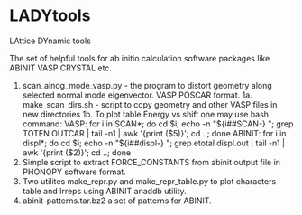 # LADYtools
LAttice DYnamic tools

The set of helpful tools for ab initio calculation software packages like ABINIT VASP CRYSTAL etc.

1. scan_alnog_mode_vasp.py - the program to distort geometry along selected normal mode eigenvector. VASP POSCAR format.
1a. make_scan_dirs.sh - script to copy geometry and other VASP files in new directories
1b. To plot table Energy vs shift one may use bash command:
VASP:
for i in SCAN*; do cd $i; echo -n "${i##SCAN-} "; grep TOTEN OUTCAR | tail -n1 | awk '{print ($5)}'; cd ..; done
ABINIT:
for i in displ*; do cd $i; echo -n "${i##displ-} "; grep etotal displ.out | tail -n1 | awk '{print ($2)}'; cd ..; done
2. Simple script to extract FORCE_CONSTANTS from abinit output file in PHONOPY software format.
3. Two utilites make_repr.py and make_repr_table.py to plot characters table and Irreps using ABINIT anaddb utility.
4. abinit-patterns.tar.bz2 a set of patterns for ABINIT.